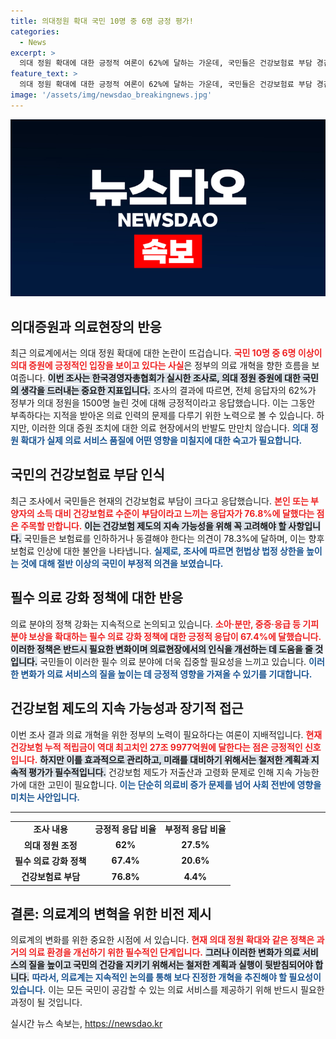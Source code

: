 ```yaml
---
title: 의대정원 확대 국민 10명 중 6명 긍정 평가!
categories:
  - News
excerpt: >
  의대 정원 확대에 대한 긍정적 여론이 62%에 달하는 가운데, 국민들은 건강보험료 부담 경감을 원하고 있습니다. 필수 의료 강화 정책도 높은 지지를 받고 있지만, 보험료 인상에는 강한 반대 의견이 많죠. 자세한 내용은 통해 확인하세요!
feature_text: >
  의대 정원 확대에 대한 긍정적 여론이 62%에 달하는 가운데, 국민들은 건강보험료 부담 경감을 원하고 있습니다. 필수 의료 강화 정책도 높은 지지를 받고 있지만, 보험료 인상에는 강한 반대 의견이 많죠. 자세한 내용은 통해 확인하세요!
image: '/assets/img/newsdao_breakingnews.jpg'
---
```


<p><img src="/assets/img/newsdao_breakingnews.jpg" alt="flaretime 속보" /></p>

<h2>의대증원과 의료현장의 반응</h2>

<p data-ke-size="size16">최근 의료계에서는 의대 정원 확대에 대한 논란이 뜨겁습니다. <b><span style="color: #ee2323;">국민 10명 중 6명 이상이 의대 증원에 긍정적인 입장을 보이고 있다는 사실</span></b>은 정부의 의료 개혁을 향한 흐름을 보여줍니다. <b><span style="background-color: #21538527;">이번 조사는 한국경영자총협회가 실시한 조사로, 의대 정원 증원에 대한 국민의 생각을 드러내는 중요한 지표입니다.</span></b> 조사의 결과에 따르면, 전체 응답자의 62%가 정부가 의대 정원을 1500명 늘린 것에 대해 긍정적이라고 응답했습니다. 이는 그동안 부족하다는 지적을 받아온 의료 인력의 문제를 다루기 위한 노력으로 볼 수 있습니다. 하지만, 이러한 의대 증원 조치에 대한 의료 현장에서의 반발도 만만치 않습니다. <b><span style="color: #1a5490;">의대 정원 확대가 실제 의료 서비스 품질에 어떤 영향을 미칠지에 대한 숙고가 필요합니다.</span></b></p>

<p data-ke-size="size16"></p>

<h2>국민의 건강보험료 부담 인식</h2>

<p data-ke-size="size16">최근 조사에서 국민들은 현재의 건강보험료 부담이 크다고 응답했습니다. <b><span style="color: #ee2323;">본인 또는 부양자의 소득 대비 건강보험료 수준이 부담이라고 느끼는 응답자가 76.8%에 달했다는 점은 주목할 만합니다.</span></b> <b><span style="background-color: #21538527;">이는 건강보험 제도의 지속 가능성을 위해 꼭 고려해야 할 사항입니다.</span></b> 국민들은 보험료를 인하하거나 동결해야 한다는 의견이 78.3%에 달하며, 이는 향후 보험료 인상에 대한 불안을 나타냅니다. <b><span style="color: #1a5490;">실제로, 조사에 따르면 헌법상 법정 상한을 높이는 것에 대해 절반 이상의 국민이 부정적 의견을 보였습니다.</span></b></p>

<p data-ke-size="size16"></p>

<h2>필수 의료 강화 정책에 대한 반응</h2>

<p data-ke-size="size16">의료 분야의 정책 강화는 지속적으로 논의되고 있습니다. <b><span style="color: #ee2323;">소아·분만, 중증·응급 등 기피 분야 보상을 확대하는 필수 의료 강화 정책에 대한 긍정적 응답이 67.4%에 달했습니다.</span></b> <b><span style="background-color: #21538527;">이러한 정책은 반드시 필요한 변화이며 의료현장에서의 인식을 개선하는 데 도움을 줄 것입니다.</span></b> 국민들이 이러한 필수 의료 분야에 더욱 집중할 필요성을 느끼고 있습니다. <b><span style="color: #1a5490;">이러한 변화가 의료 서비스의 질을 높이는 데 긍정적 영향을 가져올 수 있기를 기대합니다.</span></b></p>

<p data-ke-size="size16"></p>

<h2>건강보험 제도의 지속 가능성과 장기적 접근</h2>

<p data-ke-size="size16">이번 조사 결과 의료 개혁을 위한 정부의 노력이 필요하다는 여론이 지배적입니다. <b><span style="color: #ee2323;">현재 건강보험 누적 적립금이 역대 최고치인 27조 9977억원에 달한다는 점은 긍정적인 신호입니다.</span></b> <b><span style="background-color: #21538527;">하지만 이를 효과적으로 관리하고, 미래를 대비하기 위해서는 철저한 계획과 지속적 평가가 필수적입니다.</span></b> 건강보험 제도가 저출산과 고령화 문제로 인해 지속 가능한가에 대한 고민이 필요합니다. <b><span style="color: #1a5490;">이는 단순히 의료비 증가 문제를 넘어 사회 전반에 영향을 미치는 사안입니다.</span></b></p>

<p data-ke-size="size16"></p>

<hr>

<table style="width: 100%;">
  <tr>
    <td style="text-align: center; height: 17px;"><b>조사 내용</b></td>
    <td style="text-align: center; height: 17px;"><b>긍정적 응답 비율</b></td>
    <td style="text-align: center; height: 17px;"><b>부정적 응답 비율</b></td>
  </tr>
  <tr>
    <td style="text-align: center; height: 17px;"><b>의대 정원 조정</b></td>
    <td style="text-align: center; height: 17px;"><b>62%</b></td>
    <td style="text-align: center; height: 17px;"><b>27.5%</b></td>
  </tr>
  <tr>
    <td style="text-align: center; height: 17px;"><b>필수 의료 강화 정책</b></td>
    <td style="text-align: center; height: 17px;"><b>67.4%</b></td>
    <td style="text-align: center; height: 17px;"><b>20.6%</b></td>
  </tr>
  <tr>
    <td style="text-align: center; height: 17px;"><b>건강보험료 부담</b></td>
    <td style="text-align: center; height: 17px;"><b>76.8%</b></td>
    <td style="text-align: center; height: 17px;"><b>4.4%</b></td>
  </tr>
</table>

<p data-ke-size="size16"></p>

<h2>결론: 의료계의 변혁을 위한 비전 제시</h2>

<p data-ke-size="size16">의료계의 변화를 위한 중요한 시점에 서 있습니다. <b><span style="color: #ee2323;">현재 의대 정원 확대와 같은 정책은 과거의 의료 환경을 개선하기 위한 필수적인 단계입니다.</span></b> <b><span style="background-color: #21538527;">그러나 이러한 변화가 의료 서비스의 질을 높이고 국민의 건강을 지키기 위해서는 철저한 계획과 실행이 뒷받침되어야 합니다.</span></b> <b><span style="color: #1a5490;">따라서, 의료계는 지속적인 논의를 통해 보다 진정한 개혁을 추진해야 할 필요성이 있습니다.</span></b> 이는 모든 국민이 공감할 수 있는 의료 서비스를 제공하기 위해 반드시 필요한 과정이 될 것입니다.</p>

<p data-ke-size="size16"></p>
실시간 뉴스 속보는, <a href="https://newsdao.kr" rel="dofollow">https://newsdao.kr</a>



